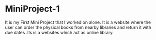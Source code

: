 # MiniProject-1
It is my First Mini Project that I worked on alone.
It is a website where the user can order the physical books from nearby libraries and return it with due dates .Its is a websites which act as online library.
